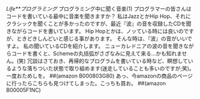 *Life**プログラミング* プログラミング中に聞く音楽(1)
プログラマーの皆さんはコードを書いている最中に音楽を聞きますか？
私はJazzとかHip Hop、それにクラシックを聞くことが多かったのですが、最近『波』の音を収録したCDを聞きながらコードを書いています。
Hip Hopとかは、ノッている時には良いのですが、ときどきしんどいと感じる事があります。
そんな時は、『波』の音がいいですよ。
私の聞いているCDを紹介します。
ニューカレドニアの波の音を聞きながらコードを書くと、Schemeの丸括弧がさざなみに見えて来る...かも知れません。(笑)
冗談はさておき、再帰的なプログラムを書いている時など、瞑想しているような落ちついた状態で取り組めます(迷走していることも多いのですが;笑)。一度おためしを。
##(amazon B000803G80)
あっ、今amazonの商品のページに行ったらこちらも見つけてしまった。こっちも買お。
##(amazon B00005F1NC)

